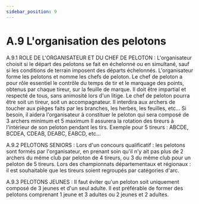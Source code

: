 ```yaml
---
sidebar_position: 9
---
```


# A.9 L'organisation des pelotons

A.9.1 ROLE DE L'ORGANISATEUR ET DU CHEF DE PELOTON :
L'organisateur choisit si le départ des pelotons se fait en échelonné ou en simultané, sauf si les conditions
de terrain imposent des départs échelonnés.
L'organisateur forme les pelotons et nomme les chefs de peloton. Le chef de peloton a pour rôle essentiel
le contrôle du temps de tir et le marquage des points, obtenus par chaque tireur, sur la feuille de marque.
Il doit être impartial et respecté de tous, sans animosité lors d'un litige.
Le chef de peloton pourra être soit un tireur, soit un accompagnateur. Il interdira aux archers de toucher
aux pièges faits par les branches, les herbes, les feuilles, etc...
Si besoin, il aidera l'organisateur à constituer le peloton qui sera composé de 3 archers minimum et 5
maximum
Il assurera la rotation des tireurs à l'intérieur de son peloton pendant les tirs. Exemple pour 5 tireurs :
ABCDE, BCDEA, CDEAB, DEABC, EABCD, etc…

A.9.2 PELOTONS SENIORS :
Lors d'un concours qualificatif : les pelotons sont formés par l'organisateur, en prenant soin qu'il n'y ait pas
plus de 2 archers du même club par peloton de 4 tireurs, ou 3 du même club pour un peloton de 5 tireurs.
Lors des championnats départementaux et régionaux : il est souhaitable que les tireurs soient regroupés
par catégories d'arc.

A.9.3 PELOTONS JEUNES :
Il faut éviter qu'un peloton soit uniquement composé de 3 jeunes et d'un seul adulte. Il est préférable de
former des pelotons comprenant 1 jeune et 3 adultes ou 2 jeunes et 2 adultes.
